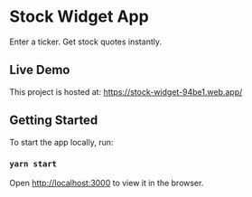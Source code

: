 # Stock Widget App

Enter a ticker. Get stock quotes instantly.

## Live Demo

This project is hosted at: https://stock-widget-94be1.web.app/

## Getting Started

To start the app locally, run: 

### `yarn start`

Open [http://localhost:3000](http://localhost:3000) to view it in the browser.




